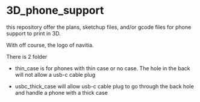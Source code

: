 # 3D_phone_support
this repository offer the plans, sketchup files, and/or gcode files for phone support to print in 3D.

With off course, the logo of navitia.

There is 2 folder

- thin_case is for phones with thin case or no case.
The hole in the back will not allow a usb-c cable plug

- usbc_thick_case will allow usb-c cable plug to go through the back hole and handle a phone with a thick case
